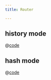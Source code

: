```yaml
---
title: Router

---
```


## history mode
@[code](@/docs/fe-dev/code-snippets/Helper/router/history-mode.html)

## hash mode
@[code](@/docs/fe-dev/code-snippets/Helper/router/hash-mode.html)
